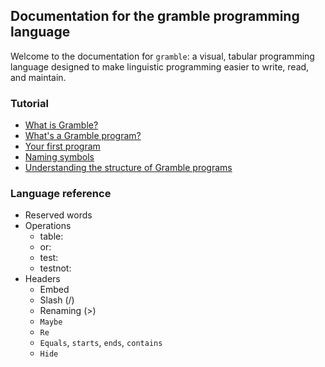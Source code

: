 ## Documentation for the gramble programming language

Welcome to the documentation for `gramble`: a visual, tabular programming language designed to make linguistic programming easier to write, read, and maintain.

### Tutorial

- [What is Gramble?](tutorial/what-is-gramble)
- [What's a Gramble program?](tutorial/gramble-programs)
- [Your first program](tutorial/first-program)
- [Naming symbols](tutorial/naming-symbols)
- [Understanding the structure of Gramble programs](tutorial/understanding-structure)

### Language reference

- Reserved words
- Operations
  - table:
  - or:
  - test:
  - testnot:
- Headers
  - Embed
  - Slash (/)
  - Renaming (>)
  - ``Maybe``
  - ``Re``
  - ``Equals``, ``starts``, ``ends``, ``contains``
  - ``Hide``